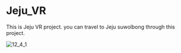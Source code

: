 # Jeju_VR
This is Jeju VR project. you can travel to Jeju suwolbong through this project.

![12_4_1](https://user-images.githubusercontent.com/77566805/179359872-98c57226-27d2-4bba-be4e-4861608b62c3.JPG)
